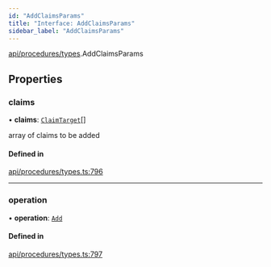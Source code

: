 ```yaml
---
id: "AddClaimsParams"
title: "Interface: AddClaimsParams"
sidebar_label: "AddClaimsParams"
---
```


[api/procedures/types](../../../../../modules/API/Procedures/Types/Types.md).AddClaimsParams

## Properties

### claims

• **claims**: [`ClaimTarget`](../../../Entities/Types/ClaimTarget/ClaimTarget.md)[]

array of claims to be added

#### Defined in

[api/procedures/types.ts:796](https://github.com/PolymeshAssociation/polymesh-sdk/blob/b55e63737/src/api/procedures/types.ts#L796)

___

### operation

• **operation**: [`Add`](../../../../../enums/API/Procedures/Types/ClaimOperation/ClaimOperation.md#add)

#### Defined in

[api/procedures/types.ts:797](https://github.com/PolymeshAssociation/polymesh-sdk/blob/b55e63737/src/api/procedures/types.ts#L797)
